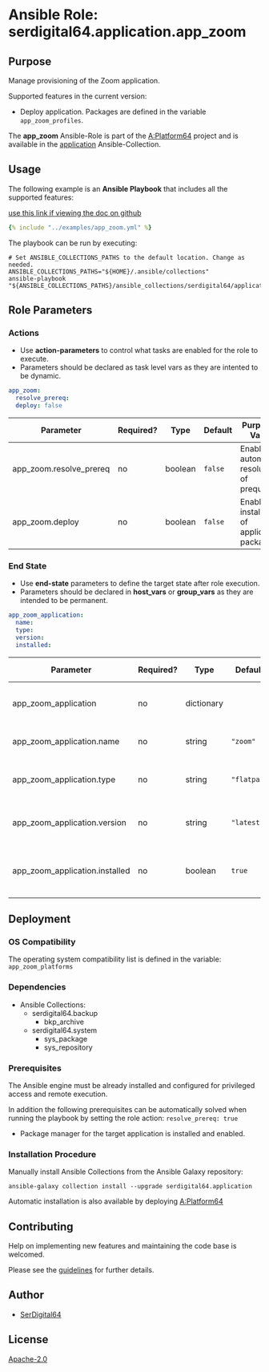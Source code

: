 # Ansible Role: serdigital64.application.app_zoom

## Purpose

Manage provisioning of the Zoom application.

Supported features in the current version:

- Deploy application. Packages are defined in the variable `app_zoom_profiles`.

The **app_zoom** Ansible-Role is part of the [A:Platform64](https://github.com/aplatform64/aplatform64) project and is available in the [application](https://aplatform64.readthedocs.io/en/latest/collections/application) Ansible-Collection.

## Usage

The following example is an **Ansible Playbook** that includes all the supported features:

[use this link if viewing the doc on github](https://github.com/aplatform64/application/blob/main/playbooks/app_zoom.yml)

```yaml
{% include "../examples/app_zoom.yml" %}
```

The playbook can be run by executing:

```shell
# Set ANSIBLE_COLLECTIONS_PATHS to the default location. Change as needed.
ANSIBLE_COLLECTIONS_PATHS="${HOME}/.ansible/collections"
ansible-playbook "${ANSIBLE_COLLECTIONS_PATHS}/ansible_collections/serdigital64/application/playbooks/app_zoom.yml"
```

## Role Parameters

### Actions

- Use **action-parameters** to control what tasks are enabled for the role to execute.
- Parameters should be declared as task level vars as they are intented to be dynamic.

```yaml
app_zoom:
  resolve_prereq:
  deploy: false
```

| Parameter               | Required? | Type    | Default | Purpose / Value                             |
| ----------------------- | --------- | ------- | ------- | ------------------------------------------- |
| app_zoom.resolve_prereq | no        | boolean | `false` | Enable automatic resolution of prequisites  |
| app_zoom.deploy         | no        | boolean | `false` | Enable installation of application packages |

### End State

- Use **end-state** parameters to define the target state after role execution.
- Parameters should be declared in **host_vars** or **group_vars** as they are intended to be permanent.

```yaml
app_zoom_application:
  name:
  type:
  version:
  installed:
```

| Parameter                      | Required? | Type       | Default     | Purpose / Value                          |
| ------------------------------ | --------- | ---------- | ----------- | ---------------------------------------- |
| app_zoom_application           | no        | dictionary |             | Set application package end state        |
| app_zoom_application.name      | no        | string     | `"zoom"`    | Define application application           |
| app_zoom_application.type      | no        | string     | `"flatpak"` | Select application type from application |
| app_zoom_application.version   | no        | string     | `"latest"`  | Select application package version       |
| app_zoom_application.installed | no        | boolean    | `true`      | Set application package end application  |

## Deployment

### OS Compatibility

The operating system compatibility list is defined in the variable: `app_zoom_platforms`

### Dependencies

- Ansible Collections:
  - serdigital64.backup
    - bkp_archive
  - serdigital64.system
    - sys_package
    - sys_repository

### Prerequisites

The Ansible engine must be already installed and configured for privileged access and remote execution.

In addition the following prerequisites can be automatically solved when running the playbook by setting the role action: `resolve_prereq: true`

- Package manager for the target application is installed and enabled.

### Installation Procedure

Manually install Ansible Collections from the Ansible Galaxy repository:

```shell
ansible-galaxy collection install --upgrade serdigital64.application
```

Automatic installation is also available by deploying [A:Platform64](https://aplatform64.readthedocs.io/en/latest/#deployment)

## Contributing

Help on implementing new features and maintaining the code base is welcomed.

Please see the [guidelines](https://aplatform64.readthedocs.io/en/latest/CONTRIBUTING) for further details.

## Author

- [SerDigital64](https://serdigital64.github.io/)

## License

[Apache-2.0](https://www.apache.org/licenses/LICENSE-2.0.txt)
